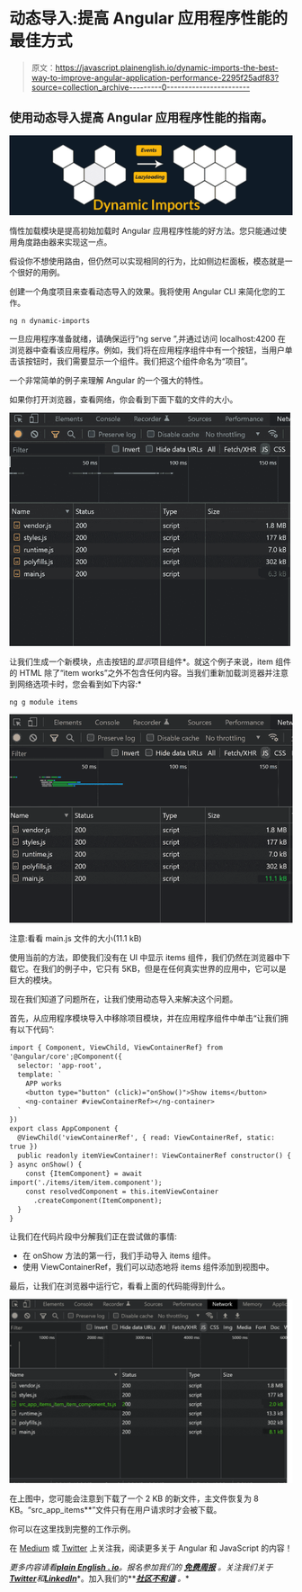 # 动态导入:提高 Angular 应用程序性能的最佳方式

> 原文：<https://javascript.plainenglish.io/dynamic-imports-the-best-way-to-improve-angular-application-performance-2295f25adf83?source=collection_archive---------0----------------------->

## 使用动态导入提高 Angular 应用程序性能的指南。

![](img/c599700aaed9978e1e1ee3664b68cc11.png)

惰性加载模块是提高初始加载时 Angular 应用程序性能的好方法。您只能通过使用角度路由器来实现这一点。

假设你不想使用路由，但仍然可以实现相同的行为，比如侧边栏面板，模态就是一个很好的用例。

创建一个角度项目来查看动态导入的效果。我将使用 Angular CLI 来简化您的工作。

```
ng n dynamic-imports
```

一旦应用程序准备就绪，请确保运行“ng serve ”,并通过访问 localhost:4200 在浏览器中查看该应用程序。例如，我们将在应用程序组件中有一个按钮，当用户单击该按钮时，我们需要显示一个组件。我们把这个组件命名为“项目”。

一个非常简单的例子来理解 Angular 的一个强大的特性。

如果你打开浏览器，查看网络，你会看到下面下载的文件的大小。

![](img/a0d5f471cbd8ec3a3eb830b78b9f39d8.png)

让我们生成一个新模块，点击按钮的*显示*项目组件*。就这个例子来说，item 组件的 HTML 除了“item works”之外不包含任何内容。当我们重新加载浏览器并注意到网络选项卡时，您会看到如下内容:*

```
ng g module items
```

![](img/63f68ec2d09755deff3f09edacb18f89.png)

注意:看看 main.js 文件的大小(11.1 kB)

使用当前的方法，即使我们没有在 UI 中显示 items 组件，我们仍然在浏览器中下载它。在我们的例子中，它只有 5KB，但是在任何真实世界的应用中，它可以是巨大的模块。

现在我们知道了问题所在，让我们使用动态导入来解决这个问题。

首先，从应用程序模块导入中移除项目模块，并在应用程序组件中单击“让我们拥有以下代码”:

```
import { Component, ViewChild, ViewContainerRef} from '@angular/core';@Component({
  selector: 'app-root',
  template: `
    APP works
    <button type="button" (click)="onShow()">Show items</button>
    <ng-container #viewContainerRef></ng-container>
  `
})
export class AppComponent {
  @ViewChild('viewContainerRef', { read: ViewContainerRef, static: true })
  public readonly itemViewContainer!: ViewContainerRef constructor() { } async onShow() {
    const {ItemComponent} = await import('./items/item/item.component');
    const resolvedComponent = this.itemViewContainer
      .createComponent(ItemComponent);
  }
}
```

让我们在代码片段中分解我们正在尝试做的事情:

*   在 onShow 方法的第一行，我们手动导入 items 组件。
*   使用 ViewContainerRef，我们可以动态地将 items 组件添加到视图中。

最后，让我们在浏览器中运行它，看看上面的代码能得到什么。

![](img/86ee01faa22affcbcdaebdabc22f8dbf.png)

在上图中，您可能会注意到下载了一个 2 KB 的新文件，主文件恢复为 8 KB。“src_app_items**”文件只有在用户请求时才会被下载。

你可以在这里找到完整的工作示例。

在 [Medium](https://medium.com/@manthenav01) 或 [Twitter](https://twitter.com/SunilManthena08) 上关注我，阅读更多关于 Angular 和 JavaScript 的内容！

*更多内容请看*[***plain English . io***](https://plainenglish.io/)*。报名参加我们的* [***免费周报***](http://newsletter.plainenglish.io/) *。关注我们关于*[***Twitter***](https://twitter.com/inPlainEngHQ)*和*[***LinkedIn***](https://www.linkedin.com/company/inplainenglish/)*。加入我们的**[***社区不和谐***](https://discord.gg/GtDtUAvyhW) *。**